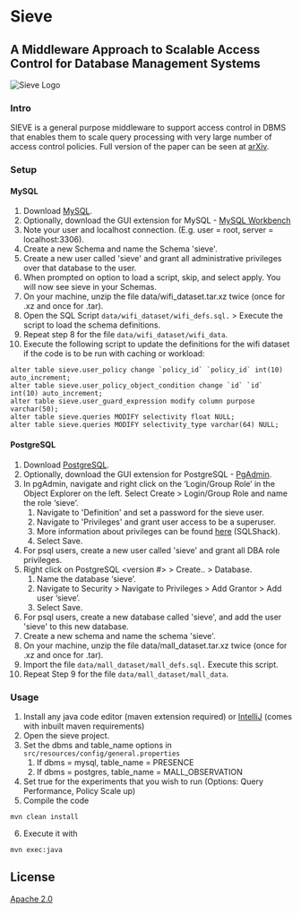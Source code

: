 # Sieve 
## A Middleware Approach to Scalable Access Control for Database Management Systems

![Sieve Logo](images/logo.png)

### Intro
SIEVE is a general purpose middleware to support access control in DBMS that enables them to scale query processing with very large number of access control policies. Full version of the paper can be seen at [arXiv](https://arxiv.org/abs/2004.07498). 


### Setup 

#### MySQL

1. Download [MySQL](https://dev.mysql.com/downloads/installer/).
2. Optionally, download the GUI extension for MySQL - [MySQL Workbench](https://dev.mysql.com/downloads/workbench/)
3. Note your user and localhost connection. (E.g. user = root, server = localhost:3306).
4. Create a new Schema and name the Schema 'sieve'.
5. Create a new user called 'sieve' and grant all administrative privileges over that database to the user.
6. When prompted on option to load a script, skip, and select apply. You will now see sieve in your Schemas.
7. On your machine, unzip the file data/wifi_dataset.tar.xz twice (once for .xz and once for .tar).
8. Open the SQL Script `data/wifi_dataset/wifi_defs.sql.` > Execute the script to load the schema definitions.
9. Repeat step 8 for the file `data/wifi_dataset/wifi_data`.
10. Execute the following script to update the definitions for the wifi dataset if the code is to be run with caching or workload: 
```angular2html
alter table sieve.user_policy change `policy_id` `policy_id` int(10) auto_increment;
alter table sieve.user_policy_object_condition change `id` `id` int(10) auto_increment;
alter table sieve.user_guard_expression modify column purpose varchar(50);
alter table sieve.queries MODIFY selectivity float NULL;
alter table sieve.queries MODIFY selectivity_type varchar(64) NULL;
```

#### PostgreSQL 

1. Download [PostgreSQL](https://www.enterprisedb.com/downloads/postgres-postgresql-downloads).
2. Optionally, download the GUI extension for PostgreSQL - [PgAdmin](https://www.pgadmin.org/download/).
3. In pgAdmin, navigate and right click on the ‘Login/Group Role’ in the Object Explorer on the left. Select Create > Login/Group Role and name the role ‘sieve’.
   1. Navigate to 'Definition' and set a password for the sieve user.
   2. Navigate to 'Privileges' and grant user access to be a superuser.
   3. More information about privileges can be found [here](https://www.sqlshack.com/postgresql-tutorial-to-create-a-user/) (SQLShack).
   4. Select Save.
4. For psql users, create a new user called 'sieve' and grant all DBA role privileges. 
5. Right click on PostgreSQL <version #> > Create.. > Database. 
   1. Name the database ‘sieve’. 
   2. Navigate to Security > Navigate to Privileges > Add Grantor > Add user ‘sieve’.
   3. Select Save.
6. For psql users, create a new database called 'sieve', and add the user 'sieve' to this new database.
7. Create a new schema and name the schema 'sieve'.
8. On your machine, unzip the file data/mall_dataset.tar.xz twice (once for .xz and once for .tar).
9. Import the file `data/mall_dataset/mall_defs.sql.` Execute this script.
10. Repeat Step 9 for the file `data/mall_dataset/mall_data`.



### Usage

1. Install any java code editor (maven extension required) or [IntelliJ](https://www.jetbrains.com/idea/download/?section=windows) (comes with inbuilt maven requirements)
2. Open the sieve project.
3. Set the dbms and table_name options in `src/resources/config/general.properties`
   1. If dbms = mysql, table_name = PRESENCE
   2. If dbms = postgres, table_name = MALL_OBSERVATION
4. Set true for the experiments that you wish to run (Options: Query Performance, Policy Scale up)
5. Compile the code
```
mvn clean install

```
6. Execute it with
```
mvn exec:java 
```

## License
[Apache 2.0](https://choosealicense.com/licenses/apache-2.0/)

